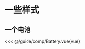# 一些样式

## 一个电池

<script setup>
import Battery from './comp/Battery.vue'
</script>

<Battery />

<<< @/guide/comp/Battery.vue{vue}
